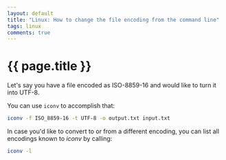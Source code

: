 ```yaml
---
layout: default
title: "Linux: How to change the file encoding from the command line"
tags: linux
comments: true
---
```


# {{ page.title }}

Let's say you have a file encoded as ISO-8859-16 and would like to turn it into UTF-8.

You can use `iconv` to accomplish that:

```sh
iconv -f ISO_8859-16 -t UTF-8 -o output.txt input.txt
```

In case you'd like to convert to or from a different encoding, you can list all encodings known to *iconv* by calling:

```sh
iconv -l
```

